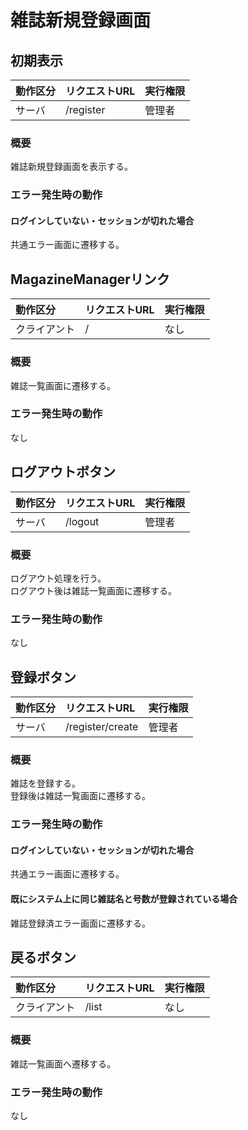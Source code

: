 # 雑誌新規登録画面

## 初期表示
|動作区分|リクエストURL|実行権限|
|:--|:--|:--|
|サーバ|/register|管理者|
### 概要
雑誌新規登録画面を表示する。
### エラー発生時の動作
#### ログインしていない・セッションが切れた場合
共通エラー画面に遷移する。

## MagazineManagerリンク
|動作区分|リクエストURL|実行権限|
|:--|:--|:--|
|クライアント|/|なし|
### 概要
雑誌一覧画面に遷移する。
### エラー発生時の動作
なし

## ログアウトボタン
|動作区分|リクエストURL|実行権限|
|:--|:--|:--|
|サーバ|/logout|管理者|
### 概要
ログアウト処理を行う。  
ログアウト後は雑誌一覧画面に遷移する。
### エラー発生時の動作
なし

## 登録ボタン
|動作区分|リクエストURL|実行権限|
|:--|:--|:--|
|サーバ|/register/create|管理者|
### 概要
雑誌を登録する。  
登録後は雑誌一覧画面に遷移する。
### エラー発生時の動作
#### ログインしていない・セッションが切れた場合
共通エラー画面に遷移する。
#### 既にシステム上に同じ雑誌名と号数が登録されている場合
雑誌登録済エラー画面に遷移する。

## 戻るボタン
|動作区分|リクエストURL|実行権限|
|:--|:--|:--|
|クライアント|/list|なし|
### 概要
雑誌一覧画面へ遷移する。
### エラー発生時の動作
なし

